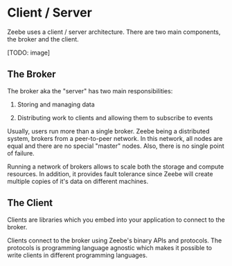 # Client / Server

Zeebe uses a client / server architecture. There are two main components, the broker and the client.

\[TODO: image\]

## The Broker

The broker aka the "server" has two main responsibilities:

1. Storing and managing data

2. Distributing work to clients and allowing them to subscribe to events

Usually, users run more than a single broker. Zeebe being a distributed system, brokers from a peer-to-peer network. In this network, all nodes are equal and there are no special "master" nodes. Also, there is no single point of failure.

Running a network of brokers allows to scale both the storage and compute resources. In addition, it provides fault tolerance since Zeebe will create multiple copies of it's data on different machines.

## The Client

Clients are libraries which you embed into your application to connect to the broker.

Clients connect to the broker using Zeebe's binary APIs and protocols. The protocols is programming language agnostic which makes it possible to write clients in different programming languages.

